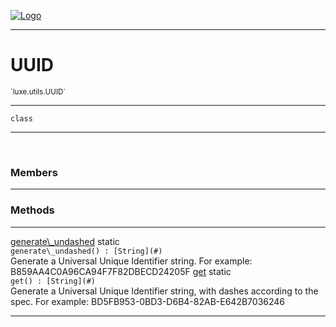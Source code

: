 
[![Logo](../../../images/logo.png)](../../../api/index.html)

---



<h1>UUID</h1>
<small>`luxe.utils.UUID`</small>



---

`class`

---

&nbsp;
&nbsp;



<h3>Members</h3> <hr/>





<h3>Methods</h3> <hr/><span class="method apipage">
            <a name="generate_undashed"><a class="lift" href="#generate_undashed">generate\_undashed</a></a> <span class="inline-block static">static</span><div class="clear"></div><code class="signature apipage">generate\_undashed() : [String](#)</code><br/><span class="small_desc_flat">Generate a Universal Unique Identifier string.
        For example: B859AA4C0A96CA94F7F82DBECD24205F</span>
        </span>
    <span class="method apipage">
            <a name="get"><a class="lift" href="#get">get</a></a> <span class="inline-block static">static</span><div class="clear"></div><code class="signature apipage">get() : [String](#)</code><br/><span class="small_desc_flat">Generate a Universal Unique Identifier string, with dashes according to the spec.
        For example: BD5FB953-0BD3-D6B4-82AB-E642B7036246</span>
        </span>
    





---

&nbsp;
&nbsp;
&nbsp;
&nbsp;
